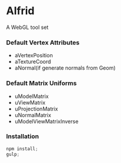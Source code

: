 Alfrid
======

A WebGL tool set

### Default Vertex Attributes
- aVertexPosition
- aTextureCoord
- aNormal(if generate normals from Geom)

### Default Matrix Uniforms
- uModelMatrix
- uViewMatrix
- uProjectionMatrix
- uNormalMatrix
- uModelViewMatrixInverse


### Installation 

```javascript
npm install;
gulp;
```